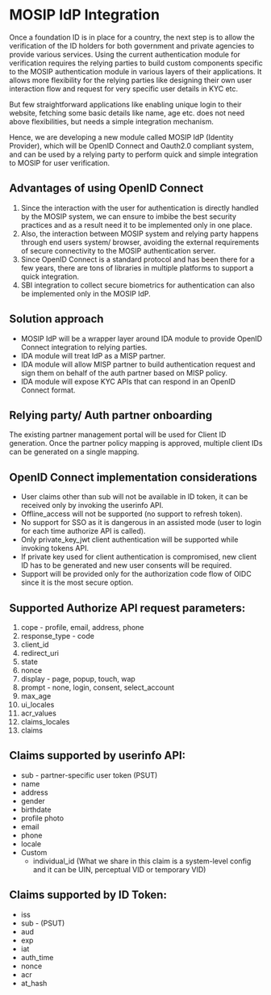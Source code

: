 # MOSIP IdP Integration 

Once a foundation ID is in place for a country, the next step is to allow the verification of the ID holders for both government and private agencies to provide various services. Using the current authentication module for verification requires the relying parties to build custom components specific to the MOSIP authentication module in various layers of their applications. It allows more flexibility for the relying parties like designing their own user interaction flow and request for very specific user details in KYC etc.
    
But few straightforward applications like enabling unique login to their website, fetching some basic details like name, age etc. does not need above flexibilities, but needs a simple integration mechanism.

Hence, we are developing a new module called MOSIP IdP (Identity Provider), which will be OpenID Connect and Oauth2.0 compliant system, and can be used by a relying party to perform quick and simple integration to MOSIP for user verification.

## Advantages of using OpenID Connect

1. Since the interaction with the user for authentication is directly handled by the MOSIP system, we can ensure to imbibe the best security practices and as a result need it to be implemented only in one place.
2.	Also, the interaction between MOSIP system and relying party happens through end users system/ browser, avoiding the external requirements of secure connectivity to the MOSIP authentication server.
3.	Since OpenID Connect is a standard protocol and has been there for a few years, there are tons of libraries in multiple platforms to support a quick integration.
4.	SBI integration to collect secure biometrics for authentication can also be implemented only in the MOSIP IdP.

## Solution approach

* MOSIP IdP will be a wrapper layer around IDA module to provide OpenID Connect integration to relying parties.
* IDA module will treat IdP as a MISP partner.
* IDA module will allow MISP partner to build authentication request and sign them on behalf of the auth partner based on MISP policy.
* IDA module will expose KYC APIs that can respond in an OpenID Connect format.

## Relying party/ Auth partner onboarding

The existing partner management portal will be used for Client ID generation. Once the partner policy mapping is approved, multiple client IDs can be generated on a single mapping.

## OpenID Connect implementation considerations

*	User claims other than sub will not be available in ID token, it can be received only by invoking the userinfo API.
*	Offline_access will not be supported (no support to refresh token).
*	No support for SSO as it is dangerous in an assisted mode (user to login for each time authorize API is called).
*	Only private_key_jwt client authentication will be supported while invoking tokens API.
*	If private key used for client authentication is compromised, new client ID has to be generated and new user consents will be required.
*	Support will be provided only for the authorization code flow of OIDC since it is the most secure option.

## Supported Authorize API request parameters:

1.	cope - profile, email, address, phone
2.	response_type - code
3.	client_id
4.	redirect_uri
5.	state
6.	nonce
7.	display - page, popup, touch, wap
8.	prompt - none, login, consent, select_account
9.	max_age
10.	ui_locales
11.	acr_values
12.	claims_locales
13.	claims

## Claims supported by userinfo API:

* sub - partner-specific user token (PSUT)
*	name
*	address
*	gender
*	birthdate
*	profile photo
*	email
*	phone
*	locale
*	Custom
    * individual_id (What we share in this claim is a system-level config and it can be UIN, perceptual VID or temporary VID)

## Claims supported by ID Token:

*	iss
*	sub - (PSUT)
*	aud
*	exp
*	iat
*	auth_time
*	nonce
*	acr
*	at_hash


